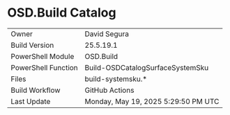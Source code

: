 ﻿# OSD.Build Catalog

| | |
|-|-|
| Owner | David Segura |
| Build Version | 25.5.19.1 |
| PowerShell Module | OSD.Build |
| PowerShell Function | Build-OSDCatalogSurfaceSystemSku |
| Files | build-systemsku.* |
| Build Workflow | GitHub Actions |
| Last Update | Monday, May 19, 2025 5:29:50 PM UTC |
